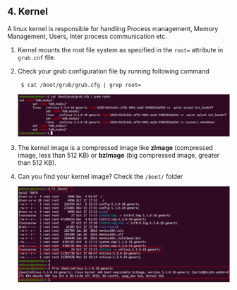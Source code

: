 ## 4. Kernel

A linux kernel is responsible for handling Process management, Memory Management, Users, Inter process communication etc.

1. Kernel mounts the root file system as specified in the `root=` attribute in `grub.cnf` file. 
2. Check your grub configuration file by running following command

        $ cat /boot/grub/grub.cfg | grep root=

    ![Locate `root=` attribute in `grub.cfg`](../../image/15_grub_configuration_root.png)

3. The kernel image is a compressed image like **zImage** (compressed image, less than 512 KB) or **bzImage** (big compressed image, greater than 512 KB).
4. Can you find your kernel image? Check the `/boot/` folder

    ![Locate kernel image](../../image/16_kernel.png)